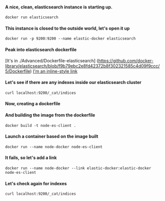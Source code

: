 #### A nice, clean, elasticsearch instance is starting up.
`docker run elasticsearch`

#### This instance is closed to the outside world, let's open it up
`docker run -p 9200:9200 --name elastic-docker elasticsearch`

#### Peak into elasticsearch dockerfile
[It's in ./Advanced/Dockerfile-elasticsearch] (https://github.com/docker-library/elasticsearch/blob/f9b79ebc2e8fd42372b8f302321585c4d09f9ccc/5/Dockerfile)
[I'm an inline-style link](https://www.google.com)

#### Let's see if there are any indexes inside our elasticsearch cluster
`curl localhost:9200/_cat/indices`

#### Now, creating a dockerfile
<Use dockerfile in repo as template>

#### And building the image from the dockerfile
`docker build -t node-es-client .`

#### Launch a container based on the image built
`docker run --name node-docker node-es-client`

#### It fails, so let's add a link
`docker run --name node-docker --link elastic-docker:elastic-docker node-es-client`

#### Let's check again for indexes
`curl localhost:9200/_cat/indices`
